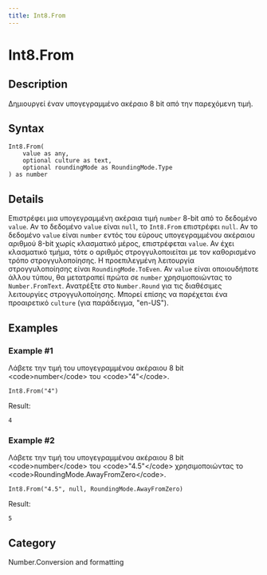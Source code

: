 ```yaml
---
title: Int8.From
---
```


# Int8.From


## Description

Δημιουργεί έναν υπογεγραμμένο ακέραιο 8 bit από την παρεχόμενη τιμή.


## Syntax

```powerquery
Int8.From(
    value as any,
    optional culture as text,
    optional roundingMode as RoundingMode.Type
) as number
```


## Details

Επιστρέφει μια υπογεγραμμένη ακέραια τιμή <code>number</code> 8-bit από το δεδομένο <code>value</code>. Αν το δεδομένο <code>value</code> είναι <code>null</code>, το <code>Int8.From</code> επιστρέφει <code>null</code>. Αν το δεδομένο <code>value</code> είναι <code>number</code> εντός του εύρους υπογεγραμμένου ακέραιου αριθμού 8-bit χωρίς κλασματικό μέρος, επιστρέφεται <code>value</code>. Αν έχει κλασματικό τμήμα, τότε ο αριθμός στρογγυλοποιείται με τον καθορισμένο τρόπο στρογγυλοποίησης. Η προεπιλεγμένη λειτουργία στρογγυλοποίησης είναι <code>RoundingMode.ToEven</code>. Αν <code>value</code> είναι οποιουδήποτε άλλου τύπου, θα μετατραπεί πρώτα σε <code>number</code> χρησιμοποιώντας το <code>Number.FromText</code>. Ανατρέξτε στο <code>Number.Round</code> για τις διαθέσιμες λειτουργίες στρογγυλοποίησης. Μπορεί επίσης να παρέχεται ένα προαιρετικό <code>culture</code> (για παράδειγμα, "en-US").


## Examples

### Example #1 
Λάβετε την τιμή του υπογεγραμμένου ακέραιου 8 bit &lt;code&gt;number&lt;/code&gt; του &lt;code&gt;&#34;4&#34;&lt;/code&gt;.
```powerquery
Int8.From("4")
```

Result: 
```powerquery
4
```


### Example #2 
Λάβετε την τιμή του υπογεγραμμένου ακέραιου 8 bit &lt;code&gt;number&lt;/code&gt; του &lt;code&gt;&#34;4.5&#34;&lt;/code&gt; χρησιμοποιώντας το &lt;code&gt;RoundingMode.AwayFromZero&lt;/code&gt;.
```powerquery
Int8.From("4.5", null, RoundingMode.AwayFromZero)
```

Result: 
```powerquery
5
```




## Category
Number.Conversion and formatting
